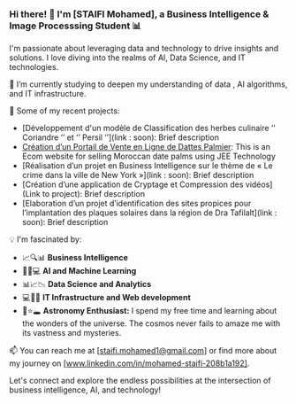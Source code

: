 
<!--
**YGTRAY/YGTRAY** is a ✨ _special_ ✨ repository because its `README.md` (this file) appears on your GitHub profile. 
-->

### Hi there! 👋 I'm [STAIFI Mohamed], a Business Intelligence & Image Processsing Student 📊

I'm passionate about leveraging data and technology to drive insights and solutions. I love diving into the realms of AI, Data Science, and IT technologies.

🌱 I’m currently studying to deepen my understanding of data , AI algorithms, and IT infrastructure.

🚀 Some of my recent projects:

- [Développement d'un modèle de Classification des herbes culinaire ‘’ Coriandre ‘’ et ‘’ Persil ‘’](link : soon): Brief description
- [Création d’un Portail de Vente en Ligne de Dattes Palmier](https://github.com/YGTRAY/Ecom-website_Date-Palm.git): This is an Ecom website for selling Moroccan date palms using JEE Technology
- [Réalisation d’un projet en Business Intelligence sur le thème de « Le crime dans la ville de New York »](link : soon): Brief description
- [Création d’une application de Cryptage et Compression des vidéos](Link to project): Brief description
- [Elaboration d’un projet d’identification des sites propices pour l’implantation des plaques solaires dans la région de Dra Tafilalt](link : soon): Brief description

💡 I'm fascinated by:
- 📈🔍📊 **Business Intelligence**
- 🤖🧠💻 **AI and Machine Learning**
- 📊📈📉 **Data Science and Analytics**
- 💻🔧🌐 **IT Infrastructure and Web development**
- 🌌⭐🕳️ **Astronomy Enthusiast:** I spend my free time and learning about the wonders of the universe. The cosmos never fails to amaze me with its vastness and mysteries.

📫 You can reach me at [staifi.mohamed1@gmail.com] or find more about my journey on [www.linkedin.com/in/mohamed-staifi-208b1a192].
<!--
⚡ Fun fact: [Interesting fact about yourself]
-->
Let's connect and explore the endless possibilities at the intersection of business intelligence, AI, and technology!


